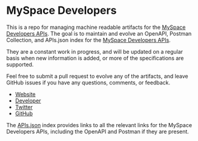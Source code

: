 # MySpace DevelopersThis is a repo for managing machine readable artifacts for the [MySpace Developers APIs](http://wiki.developer.myspace.com/index.php?title=Category:RESTful_API). The goal is to maintain and evolve an OpenAPI, Postman Collection, and APIs.json index for the [MySpace Developers APIs](http://wiki.developer.myspace.com/index.php?title=Category:RESTful_API).They are a constant work in progress, and will be updated on a regular basis when new information is added, or more of the specifications are supported.Feel free to submit a pull request to evolve any of the artifacts, and leave GitHub issues if you have any questions, comments, or feedback.- [Website](http://wiki.developer.myspace.com/index.php?title=Category:RESTful_API)- [Developer](http://wiki.developer.myspace.com/index.php?title=Category:RESTful_API)- [Twitter](https://twitter.com/#!/MySpaceDevTeam)- [GitHub](https://github.com/myspace)The [APIs.json](https://github.com/api-evangelist/myspace-developers/blob/master/apis.json) index provides links to all the relevant links for the MySpace Developers APIs, including the OpenAPI and Postman if they are present.
